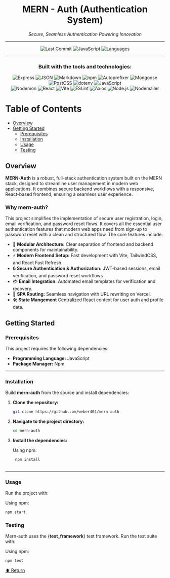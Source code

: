 <div align="center">

<h1>MERN - Auth (Authentication System)</h1>

<p><i>Secure, Seamless Authentication Powering Innovation</i></p>

---

![Last Commit](https://img.shields.io/github/last-commit/weber404/mern-auth?color=blue&label=last%20commit)
![JavaScript](https://img.shields.io/badge/javascript-98.6%25-blue)
![Languages](https://img.shields.io/badge/languages-3-blue)

---

<h3>Built with the tools and technologies:</h3>

![Express](https://img.shields.io/badge/Express-black?logo=express&logoColor=white)
![JSON](https://img.shields.io/badge/JSON-black?logo=json&logoColor=white)
![Markdown](https://img.shields.io/badge/Markdown-black?logo=markdown&logoColor=white)
![npm](https://img.shields.io/badge/npm-red?logo=npm&logoColor=white)
![Autoprefixer](https://img.shields.io/badge/Autoprefixer-DD3735?logo=autoprefixer&logoColor=white)
![Mongoose](https://img.shields.io/badge/Mongoose-800000?logo=mongoose&logoColor=white)
![PostCSS](https://img.shields.io/badge/PostCSS-DD3A0A?logo=postcss&logoColor=white)
![dotenv](https://img.shields.io/badge/.ENV-yellow?logo=dotenv&logoColor=black)
![JavaScript](https://img.shields.io/badge/JavaScript-F7DF1E?logo=javascript&logoColor=black)  
![Nodemon](https://img.shields.io/badge/Nodemon-76D04B?logo=nodemon&logoColor=black)
![React](https://img.shields.io/badge/React-61DAFB?logo=react&logoColor=black)
![Vite](https://img.shields.io/badge/Vite-646CFF?logo=vite&logoColor=white)
![ESLint](https://img.shields.io/badge/ESLint-4B32C3?logo=eslint&logoColor=white)
![Axios](https://img.shields.io/badge/Axios-5A29E4?logo=axios&logoColor=white)
![Node.js](https://img.shields.io/badge/Node.js-339933?style=for-the-badge&logo=node.js&logoColor=white)
![Nodemailer](https://img.shields.io/badge/Nodemailer-0A6CFF?style=for-the-badge&logo=maildotru&logoColor=white)



</div>

# Table of Contents

- [Overview](#overview)
- [Getting Started](#getting-started)
  - [Prerequisites](#prerequisites)
  - [Installation](#installation)
  - [Usage](#usage)
  - [Testing](#testing)
 
## Overview

**MERN-Auth** is a robust, full-stack authentication system built on the MERN stack, designed to streamline user management in modern web applications. It combines secure backend workflows with a responsive, React-based frontend, ensuring a seamless user experience.

### Why mern-auth?

This project simplifies the implementation of secure user registration, login, email verification, and password reset flows. It covers all the essential user authentication features that modern web apps need from sign-up to password reset with a clean and structured flow. The core features include:

- 🧩 **Modular Architecture:** Clear separation of frontend and backend components for maintainability.
- ⚡ **Modern Frontend Setup:** Fast development with Vite, TailwindCSS, and React Fast Refresh.
- 🔒 **Secure Authentication & Authorization:** JWT-based sessions, email verification, and password reset workflows
- 💳 **Email Integration:** Automated email templates for verification and recovery.
- 🚀 **SPA Routing:** Seamless navigation with URL rewriting on Vercel.
- 🛠️ **State Mangement** Centralized React context for user auth and profile data.

## Getting Started

### Prerequisites

This project requires the following dependencies:

- **Programming Language:** JavaScript  
- **Package Manager:** Npm  

---

### Installation

Build **mern-auth** from the source and install dependencies:

1. **Clone the repository:**

   ```bash
   git clone https://github.com/weber404/mern-auth

2. **Navigate to the project directory:**

   ```bash
   cd mern-auth

3. **Install the dependencies:**
 
   Using npm:
   ```bash
    npm install
  
---

### Usage

   Run the project with:

   Using npm:
   ```bash
   npm start
  ```

### Testing

Mern-auth uses the {**test_framework**} test framework. Run the test suite with:

Using npm:
```bash
npm test
```

[⬆️ Return](#mern-auth)
